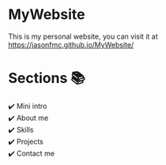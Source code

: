 # MyWebsite
This is my personal website, you can visit it at https://jasonfmc.github.io/MyWebsite/

# Sections 📚

✔️ Mini intro\
✔️ About me \
✔️ Skills\
✔️ Projects\
✔️ Contact me

